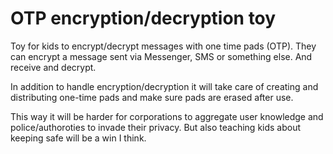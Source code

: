 # OTP encryption/decryption toy
Toy for kids to encrypt/decrypt messages with one time pads (OTP). They can encrypt a message sent via Messenger, SMS or something else. And receive and decrypt.

In addition to handle encryption/decryption it will take care of creating and distributing one-time pads and make sure pads are erased after use.

This way it will be harder for corporations to aggregate user knowledge and police/authoroties to invade their privacy. But also teaching kids about keeping safe will be a win I think.
